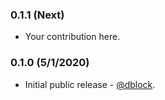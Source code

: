 ### 0.1.1 (Next)

* Your contribution here.

### 0.1.0 (5/1/2020)

* Initial public release - [@dblock](https://github.com/dblock).

